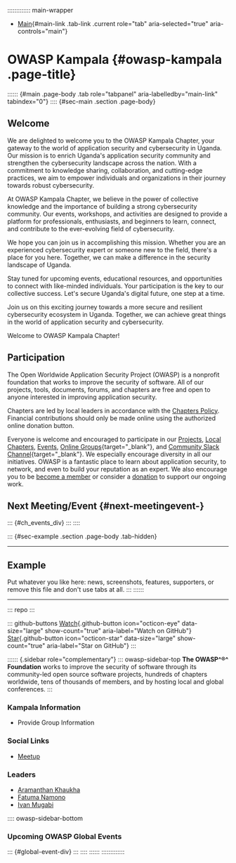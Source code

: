 ::::::::::::: main-wrapper
- [Main](#div-main){#main-link .tab-link .current role="tab"
  aria-selected="true" aria-controls="main"}

# OWASP Kampala {#owasp-kampala .page-title}

:::::: {#main .page-body .tab role="tabpanel" aria-labelledby="main-link" tabindex="0"}
:::: {#sec-main .section .page-body}
## Welcome

We are delighted to welcome you to the OWASP Kampala Chapter, your
gateway to the world of application security and cybersecurity in
Uganda. Our mission is to enrich Uganda's application security community
and strengthen the cybersecurity landscape across the nation. With a
commitment to knowledge sharing, collaboration, and cutting-edge
practices, we aim to empower individuals and organizations in their
journey towards robust cybersecurity.

At OWASP Kampala Chapter, we believe in the power of collective
knowledge and the importance of building a strong cybersecurity
community. Our events, workshops, and activities are designed to provide
a platform for professionals, enthusiasts, and beginners to learn,
connect, and contribute to the ever-evolving field of cybersecurity.

We hope you can join us in accomplishing this mission. Whether you are
an experienced cybersecurity expert or someone new to the field, there's
a place for you here. Together, we can make a difference in the security
landscape of Uganda.

Stay tuned for upcoming events, educational resources, and opportunities
to connect with like-minded individuals. Your participation is the key
to our collective success. Let's secure Uganda's digital future, one
step at a time.

Join us on this exciting journey towards a more secure and resilient
cybersecurity ecosystem in Uganda. Together, we can achieve great things
in the world of application security and cybersecurity.

Welcome to OWASP Kampala Chapter!

## Participation

The Open Worldwide Application Security Project (OWASP) is a nonprofit
foundation that works to improve the security of software. All of our
projects, tools, documents, forums, and chapters are free and open to
anyone interested in improving application security.

Chapters are led by local leaders in accordance with the [Chapters
Policy](../www-policy/operational/chapters-2.html). Financial
contributions should only be made online using the authorized online
donation button.

Everyone is welcome and encouraged to participate in our
[Projects](../projects/index.html), [Local
Chapters](../chapters/index.html), [Events](../events/index.html),
[Online
Groups](https://groups.google.com/a/owasp.com/){target="_blank"}, and
[Community Slack Channel](https://owasp.slack.com/){target="_blank"}. We
especially encourage diversity in all our initiatives. OWASP is a
fantastic place to learn about application security, to network, and
even to build your reputation as an expert. We also encourage you to be
[become a member](../membership/index.html) or consider a
[donation](../donate/index.html) to support our ongoing work.

## Next Meeting/Event {#next-meetingevent-}

::: {#ch_events_div}
:::
::::

::: {#sec-example .section .page-body .tab-hidden}

------------------------------------------------------------------------

## Example

Put whatever you like here: news, screenshots, features, supporters, or
remove this file and don't use tabs at all.
:::
::::::

------------------------------------------------------------------------

::: repo
:::

::: github-buttons
[Watch](https://github.com/owasp/www-chapter-kampala/subscription){.github-button
icon="octicon-eye" data-size="large" show-count="true"
aria-label="Watch on GitHub"}
[Star](https://github.com/owasp/www-chapter-kampala){.github-button
icon="octicon-star" data-size="large" show-count="true"
aria-label="Star on GitHub"}
:::

:::::: {.sidebar role="complementary"}
::: owasp-sidebar-top
**The OWASP^®^ Foundation** works to improve the security of software
through its community-led open source software projects, hundreds of
chapters worldwide, tens of thousands of members, and by hosting local
and global conferences.
:::

### Kampala Information

- Provide Group Information

### Social Links

- [Meetup](https://www.meetup.com/owasp-kampala-chapter/)

### Leaders

- [Aramanthan
  Khaukha](../cdn-cgi/l/email-protection.html#85e4f7e4e8e4ebf1ede4ebabeeede4f0eeede4c5eaf2e4f6f5abeaf7e2)
- [Fatuma
  Namono](../cdn-cgi/l/email-protection.html#aacccbdedfc7cb84c4cbc7c5c4c5eac5ddcbd9da84c5d8cd)
- [Ivan
  Mugabi](../cdn-cgi/l/email-protection.html#84edf2e5eaaae9f1e3e5e6edc4ebf3e5f7f4aaebf6e3)

:::: owasp-sidebar-bottom
### Upcoming OWASP Global Events

::: {#global-event-div}
:::
::::
::::::
:::::::::::::
